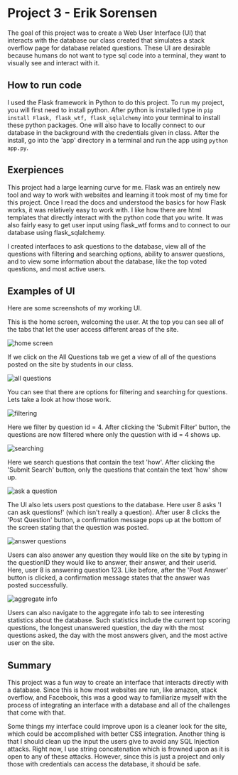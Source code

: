 # Project 3 - Erik Sorensen

The goal of this project was to create a Web User Interface (UI) that interacts with the database our class created that simulates a stack overflow page for database related questions.
These UI are desirable because humans do not want to type sql code into a terminal, they want to visually see and interact with it.

## How to run code

I used the Flask framework in Python to do this project. To run my project, you will first need to install python. After python is installed type in `pip install Flask, flask_wtf, flask_sqlalchemy` into your terminal to install these python packages.
One will also have to locally connect to our database in the background with the credentials given in class.
After the install, go into the 'app' directory in a terminal and run the app using `python app.py`.


## Exerpiences

This project had a large learning curve for me. Flask was an entirely new tool and way to work with websites and learning it took most of my time for this project.
Once I read the docs and understood the basics for how Flask works, it was relatively easy to work with. I like how there are html templates that directly interact with the python
code that you write. It was also fairly easy to get user input using flask_wtf forms and to connect to our database using flask_sqlalchemy.

I created interfaces to ask questions to the database, view all of the questions with filtering and searching options, ability to answer questions, and to view some information about the
database, like the top voted questions, and most active users.

## Examples of UI

Here are some screenshots of my working UI.

This is the home screen, welcoming the user. At the top you can see all of the tabs that let the user access different areas of the site.

![home screen](ScreenShots\home.png)

If we click on the All Questions tab we get a view of all of the questions posted on the site by students in our class.

![all questions](ScreenShots\questions.png)

You can see that there are options for filtering and searching for questions. Lets take a look at how those work.

![filtering](ScreenShots\filter_questions.png)

Here we filter by question id = 4. After clicking the 'Submit Filter' button, the questions are now filtered where only the question with id = 4 shows up.

![searching](ScreenShots\search_questions.png)

Here we search questions that contain the text 'how'. After clicking the 'Submit Search' button, only the questions that contain the text 'how' show up.

![ask a question](ScreenShots\ask_questions.png)

The UI also lets users post questions to the database. Here user 8 asks 'I can ask questions!' (which isn't really a question). After user 8 clicks the 'Post Question' button, a confirmation  message pops up at the bottom of the screen stating that the question was posted.

![answer questions](ScreenShots\answer_questions.png)

Users can also answer any question they would like on the site by typing in the questionID they would like to answer, their answer, and their userid. Here, user 8 is answering question 123. Like before, after the 'Post Answer' button is clicked, a confirmation message states that the answer was posted successfully.

![aggregate info](ScreenShots\aggregate_info.png)

Users can also navigate to the aggregate info tab to see interesting statistics about the database. Such statistics include the current top scoring questions, the longest unanswered question, the day with the most questions asked, the day with the most answers given, and the most active user on the site.

## Summary

This project was a fun way to create an interface that interacts directly with a database. Since this is how most websites are run, like amazon, stack overflow, and Facebook, this was a good way to familiarize myself with  the process of integrating an interface with a database and all of the challenges that come with that.

Some things my interface could improve upon is a cleaner look for the site, which could be accomplished with better CSS integration. Another thing is that I should clean up the input the users give to avoid any SQL Injection attacks. Right now, I use string concatenation which is frowned upon as it is open to any of these attacks. However, since this is just a project and only those with credentials can access the database, it should be safe. 
